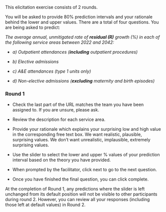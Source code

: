 This elicitation exercise consists of 2 rounds.  

You will be asked to provide 80% prediction intervals and your rationale behind the lower and upper values. There are a total of four questions. You are being asked to predict:  

_The average annual, unmitigated rate of **residual (R)** growth (%) in each of the following service areas between 2022 and 2042:_ 

- _a) Outpatient attendances (**including** outpatient procedures)_

- _b) Elective admissions_

- _c) A&E attendances (type 1 units only)_ 

- _d) Non-elective admissions (**excluding** maternity and birth episodes)_

### Round 1 

- Check the last part of the URL matches the team you have been assigned to. If you are unsure, please ask.  

- Review the description for each service area. 

- Provide your rationale which explains your surprising low and high value in the corresponding free text box. We want realistic, plausible, surprising values. We don’t want unrealistic, implausible, extremely surprising values.  

- Use the slider to select the lower and upper % values of your prediction interval based on the theory you have provided.  

- When prompted by the facilitator, click next to go to the next question.  

- Once you have finished the final question, you can click complete. 
 

At the completion of Round 1, any predictions where the slider is left unchanged from its default position will not be visible to other participants during round 2. However, you can review all your responses (including those left at default values) in Round 2.  

 